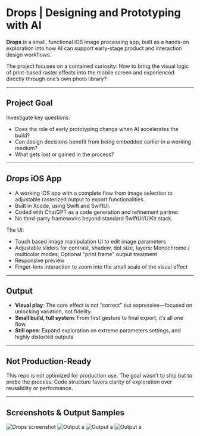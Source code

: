 # Drops | Designing and Prototyping with AI

**Drops** is a small, functional iOS image processing app, built as a hands-on exploration into how AI can support early-stage product and interaction design workflows.

The project focuses on a contained curiosity: How to bring the visual logic of print-based raster effects into the mobile screen and experienced directly through one’s own photo library?

---

## Project Goal

Investigate key questions:

* Does the role of early prototyping change when AI accelerates the build?
* Can design decisions benefit from being embedded earlier in a working medium?
* What gets lost or gained in the process?

---

## *Drops* iOS App

* A working iOS app with a complete flow from image selection to adjustable rasterized output to export functionalities.
* Built in Xcode, using Swift and SwiftUI.
* Coded with ChatGPT as a code generation and refinement partner.
* No third-party frameworks beyond standard SwiftUI/UIKit stack.

The UI:

* Touch based image manipulation UI to edit image parameters
* Adjustable sliders for contrast, shadow, dot size, layers; Monochrome / multicolor modes; Optional "print frame" output treatment
* Responsive preview
* Finger-lens interaction to zoom into the small scale of the visual effect

---

## Output

* **Visual play**: The core effect is not “correct” but expressive—focused on unlocking variation, not fidelity.
* **Small build, full system**: From first gesture to final export, it’s all one flow.
* **Still open**: Expand exploration on extreme parameters settings, and highly distorted outputs

---

## Not Production-Ready

This repo is not optimized for production use. The goal wasn’t to ship but to probe the process. Code structure favors clarity of exploration over reusability or performance.

---

## Screenshots & Output Samples

![Drops screenshot](https://github.com/francescobagni/Drops/blob/main/Drops/blob/main/Assets/Drops_Cover.jpeg?raw=true)
![Output a](https://github.com/francescobagni/Drops/blob/main/Drops/blob/main/Assets/Drops_output1.jpeg?raw=true)
![Output a](https://github.com/francescobagni/Drops/blob/main/Drops/blob/main/Assets/Drops_output2.jpeg?raw=true)
![Output a](https://github.com/francescobagni/Drops/blob/main/Drops/blob/main/Assets/Drops_output3.jpeg?raw=true)



